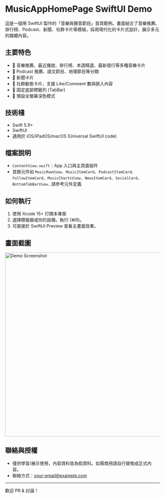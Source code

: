 # MusicAppHomePage SwiftUI Demo

這是一個用 SwiftUI 製作的「音樂與聲音節目」首頁範例。畫面結合了音樂推薦、排行榜、Podcast、新聞、社群卡片等模組，採用現代化的卡片式設計，展示多元的媒體內容。

## 主要特色

- 🎵 音樂推薦、最近播放、排行榜、本週精選、最新發行等多種音樂卡片
- 🎤 Podcast 推薦、語文節目、地理節目等分類
- 📰 新聞卡片
- 👥 社群動態卡片，支援 Like/Comment 數與嵌入內容
- 📱 固定底部標籤列 (TabBar)
- 🌙 預設全螢幕深色模式

## 技術棧

- Swift 5.9+
- SwiftUI
- 適用於 iOS/iPadOS/macOS (Universal SwiftUI code)

## 檔案說明

- `ContentView.swift`：App 入口與主頁面組件
- 其餘元件如 `MusicRowView`、`MusicItemCard`、`PodcastItemCard`、`FollowItemCard`、`MusicChartsView`、`NewsItemCard`、`SocialCard`、`BottomTabBarView`…請參考元件定義

## 如何執行

1. 使用 Xcode 15+ 打開本專案
2. 選擇模擬器或你的設備，執行 (⌘R)。
3. 可直接於 SwiftUI Preview 查看主畫面效果。

## 畫面截圖

<img src="demo_screenshot.png" width="600" alt="Demo Screenshot" />

## 聯絡與授權

- 僅供學習/展示使用，內容資料皆為假資料。如需商用請自行替換成正式內容。
- 聯絡方式：your-email@example.com

---

歡迎 PR & 討論！
